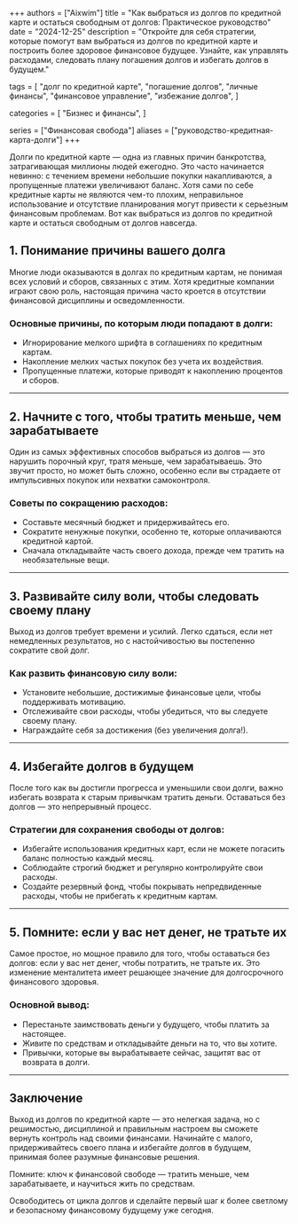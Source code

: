 +++
authors = ["Aixwim"]
title = "Как выбраться из долгов по кредитной карте и остаться свободным от долгов: Практическое руководство"
date = "2024-12-25"
description = "Откройте для себя стратегии, которые помогут вам выбраться из долгов по кредитной карте и построить более здоровое финансовое будущее. Узнайте, как управлять расходами, следовать плану погашения долгов и избегать долгов в будущем."

tags = [
  "долг по кредитной карте",
  "погашение долгов",
  "личные финансы",
  "финансовое управление",
  "избежание долгов",
]

categories = [
  "Бизнес и финансы",
]

series = ["Финансовая свобода"]
aliases = ["руководство-кредитная-карта-долги"]
+++

Долги по кредитной карте — одна из главных причин банкротства, затрагивающая миллионы людей ежегодно. Это часто начинается невинно: с течением времени небольшие покупки накапливаются, а пропущенные платежи увеличивают баланс. Хотя сами по себе кредитные карты не являются чем-то плохим, неправильное использование и отсутствие планирования могут привести к серьезным финансовым проблемам. Вот как выбраться из долгов по кредитной карте и остаться свободным от долгов навсегда.

<!--more-->

## 1. Понимание причины вашего долга  

Многие люди оказываются в долгах по кредитным картам, не понимая всех условий и сборов, связанных с этим. Хотя кредитные компании играют свою роль, настоящая причина часто кроется в отсутствии финансовой дисциплины и осведомленности.

### Основные причины, по которым люди попадают в долги:
- Игнорирование мелкого шрифта в соглашениях по кредитным картам.
- Накопление мелких частых покупок без учета их воздействия.
- Пропущенные платежи, которые приводят к накоплению процентов и сборов.

---

## 2. Начните с того, чтобы тратить меньше, чем зарабатываете  

Один из самых эффективных способов выбраться из долгов — это нарушить порочный круг, тратя меньше, чем зарабатываешь. Это звучит просто, но может быть сложно, особенно если вы страдаете от импульсивных покупок или нехватки самоконтроля.

### Советы по сокращению расходов:
- Составьте месячный бюджет и придерживайтесь его.
- Сократите ненужные покупки, особенно те, которые оплачиваются кредитной картой.
- Сначала откладывайте часть своего дохода, прежде чем тратить на необязательные вещи.

---

## 3. Развивайте силу воли, чтобы следовать своему плану  

Выход из долгов требует времени и усилий. Легко сдаться, если нет немедленных результатов, но с настойчивостью вы постепенно сократите свой долг.

### Как развить финансовую силу воли:
- Установите небольшие, достижимые финансовые цели, чтобы поддерживать мотивацию.
- Отслеживайте свои расходы, чтобы убедиться, что вы следуете своему плану.
- Награждайте себя за достижения (без увеличения долга!).

---

## 4. Избегайте долгов в будущем  

После того как вы достигли прогресса и уменьшили свои долги, важно избегать возврата к старым привычкам тратить деньги. Оставаться без долгов — это непрерывный процесс.

### Стратегии для сохранения свободы от долгов:
- Избегайте использования кредитных карт, если не можете погасить баланс полностью каждый месяц.
- Соблюдайте строгий бюджет и регулярно контролируйте свои расходы.
- Создайте резервный фонд, чтобы покрывать непредвиденные расходы, чтобы не прибегать к кредитным картам.

---

## 5. Помните: если у вас нет денег, не тратьте их  

Самое простое, но мощное правило для того, чтобы оставаться без долгов: если у вас нет денег, чтобы потратить, не тратьте их. Это изменение менталитета имеет решающее значение для долгосрочного финансового здоровья.

### Основной вывод:
- Перестаньте заимствовать деньги у будущего, чтобы платить за настоящее.
- Живите по средствам и откладывайте деньги на то, что вы хотите.
- Привычки, которые вы вырабатываете сейчас, защитят вас от возврата в долги.

---

## Заключение  

Выход из долгов по кредитной карте — это нелегкая задача, но с решимостью, дисциплиной и правильным настроем вы сможете вернуть контроль над своими финансами. Начинайте с малого, придерживайтесь своего плана и избегайте долгов в будущем, принимая более разумные финансовые решения.

Помните: ключ к финансовой свободе — тратить меньше, чем зарабатываете, и научиться жить по средствам.  

Освободитесь от цикла долгов и сделайте первый шаг к более светлому и безопасному финансовому будущему уже сегодня.
